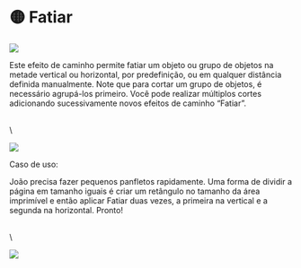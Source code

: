 # 🟡 Fatiar

![](https://lh3.googleusercontent.com/eGJChj2h0L\_LPQgwq9VH\_UJUpR7MRRChHtVwMNzXUm4wfV1xz3hswxUvRBgULiwAmA7mHtH6H16EPsNX-Lch5DO4ihcX-i3rJcSrjSZE6Idmm7imkQth-vbxSzrdgcHwfLZeQSuUL-UgrM2X4w)

Este efeito de caminho permite fatiar um objeto ou grupo de objetos na metade vertical ou horizontal, por predefinição, ou em qualquer distância definida manualmente. Note que para cortar um grupo de objetos, é necessário agrupá-los primeiro. Você pode realizar múltiplos cortes adicionando sucessivamente novos efeitos de caminho “Fatiar”.&#x20;

\
\


![](https://lh3.googleusercontent.com/\_kU6C5xD8L141H-4yXXpmocQH0y6fAc5vHQgm9jcy4MCxMdUJpqxDngfzJ\_kggKDV9d5wHzHf-Ci1Ng2rAWdBruiHkRQpLS7zM-6icDEzwsA9EBh1uz3hrdOF7BZKoTaK9tUOUy0YupK49E\_1A)



Caso de uso:

João precisa fazer pequenos panfletos rapidamente. Uma forma de dividir a página em tamanho iguais é criar um retângulo no tamanho da área imprimível e então aplicar Fatiar duas vezes, a primeira na vertical e a segunda na horizontal. Pronto!

\
\


![](https://lh4.googleusercontent.com/dofJLdPhp9vwPL0XqVyRslZivpbSJJ-OVJ8Q3b0saDIA218\_Kjvp3W2pxm4SFmfvwzQr\_2vhGOcvkZqYWloSQ5NLMUXZMCj5pXRyiX2jRiVlTmFtCas3xi-n3xwk9doghEkxPxkq9V4dcXjzww)
